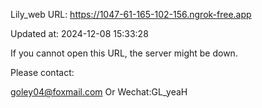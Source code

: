 Lily_web URL: https://1047-61-165-102-156.ngrok-free.app

Updated at: 2024-12-08 15:33:28

If you cannot open this URL, the server might be down.

Please contact: 

goley04@foxmail.com Or Wechat:GL_yeaH